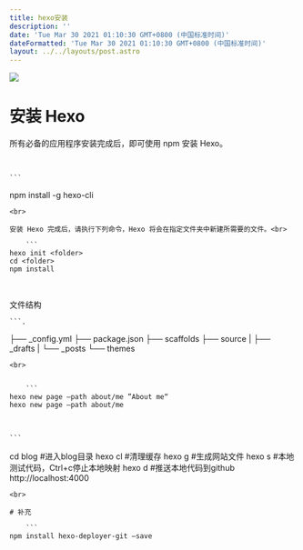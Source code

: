 ```yaml
---
title: hexo安装
description: ''
date: 'Tue Mar 30 2021 01:10:30 GMT+0800 (中国标准时间)'
dateFormatted: 'Tue Mar 30 2021 01:10:30 GMT+0800 (中国标准时间)'
layout: ../../layouts/post.astro
---
```


![](https://i.loli.net/2021/03/29/rRUQFn7BfKNyYmk.jpg)

# 安装 Hexo

所有必备的应用程序安装完成后，即可使用 npm 安装 Hexo。
<!-- more -->
<br>

    ```
npm install -g hexo-cli
```
<br>

安装 Hexo 完成后，请执行下列命令，Hexo 将会在指定文件夹中新建所需要的文件。<br>

    ```
hexo init <folder>
cd <folder>
npm install
```
<br>

文件结构
<br>

    
    ```.
├── _config.yml
├── package.json
├── scaffolds
├── source
|   ├── _drafts
|   └── _posts
└── themes
```
<br>


    ```
hexo new page —path about/me ”About me“
hexo new page —path about/me
```
<br>


    ```
cd blog  #进入blog目录
hexo cl #清理缓存
hexo g #生成网站文件
hexo s #本地测试代码，Ctrl+c停止本地映射
hexo d #推送本地代码到github
http://localhost:4000
```
<br>

# 补充

    ```
npm install hexo-deployer-git —save
```
